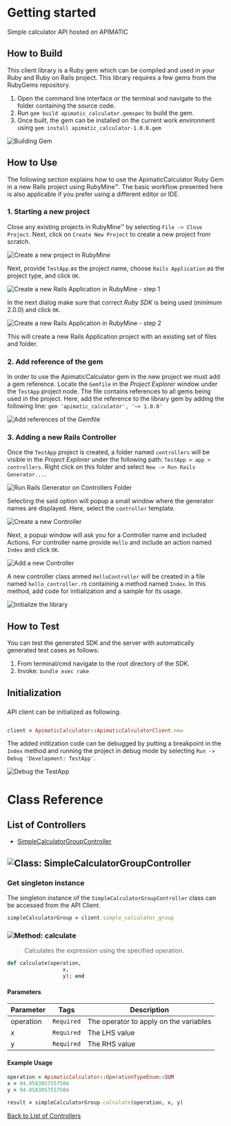 # Getting started

Simple calculator API hosted on APIMATIC

## How to Build

This client library is a Ruby gem which can be compiled and used in your Ruby and Ruby on Rails project. This library requires a few gems from the RubyGems repository.

1. Open the command line interface or the terminal and navigate to the folder containing the source code.
2. Run ``` gem build apimatic_calculator.gemspec ``` to build the gem.
3. Once built, the gem can be installed on the current work environment using ``` gem install apimatic_calculator-1.0.0.gem ```

![Building Gem](https://apidocs.io/illustration/ruby?step=buildSDK&workspaceFolder=APIMATIC%20Calculator-Ruby&workspaceName=APIMATIC%20Calculator-Ruby&projectName=apimatic_calculator&gemName=apimatic_calculator&gemVer=1.0.0)

## How to Use

The following section explains how to use the ApimaticCalculator Ruby Gem in a new Rails project using RubyMine&trade;. The basic workflow presented here is also applicable if you prefer using a different editor or IDE.

### 1. Starting a new project

Close any existing projects in RubyMine&trade; by selecting ``` File -> Close Project ```. Next, click on ``` Create New Project ``` to create a new project from scratch.

![Create a new project in RubyMine](https://apidocs.io/illustration/ruby?step=createNewProject0&workspaceFolder=APIMATIC%20Calculator-Ruby&workspaceName=ApimaticCalculator&projectName=apimatic_calculator&gemName=apimatic_calculator&gemVer=1.0.0)

Next, provide ``` TestApp ``` as the project name, choose ``` Rails Application ``` as the project type, and click ``` OK ```.

![Create a new Rails Application in RubyMine - step 1](https://apidocs.io/illustration/ruby?step=createNewProject1&workspaceFolder=APIMATIC%20Calculator-Ruby&workspaceName=ApimaticCalculator&projectName=apimatic_calculator&gemName=apimatic_calculator&gemVer=1.0.0)

In the next dialog make sure that correct *Ruby SDK* is being used (minimum 2.0.0) and click ``` OK ```.

![Create a new Rails Application in RubyMine - step 2](https://apidocs.io/illustration/ruby?step=createNewProject2&workspaceFolder=APIMATIC%20Calculator-Ruby&workspaceName=ApimaticCalculator&projectName=apimatic_calculator&gemName=apimatic_calculator&gemVer=1.0.0)

This will create a new Rails Application project with an existing set of files and folder.

### 2. Add reference of the gem

In order to use the ApimaticCalculator gem in the new project we must add a gem reference. Locate the ```Gemfile``` in the *Project Explorer* window under the ``` TestApp ``` project node. The file contains references to all gems being used in the project. Here, add the reference to the library gem by adding the following line: ``` gem 'apimatic_calculator', '~> 1.0.0' ```

![Add references of the Gemfile](https://apidocs.io/illustration/ruby?step=addReference&workspaceFolder=APIMATIC%20Calculator-Ruby&workspaceName=ApimaticCalculator&projectName=apimatic_calculator&gemName=apimatic_calculator&gemVer=1.0.0)

### 3. Adding a new Rails Controller

Once the ``` TestApp ``` project is created, a folder named ``` controllers ``` will be visible in the *Project Explorer* under the following path: ``` TestApp > app > controllers ```. Right click on this folder and select ``` New -> Run Rails Generator... ```.

![Run Rails Generator on Controllers Folder](https://apidocs.io/illustration/ruby?step=addCode0&workspaceFolder=APIMATIC%20Calculator-Ruby&workspaceName=ApimaticCalculator&projectName=apimatic_calculator&gemName=apimatic_calculator&gemVer=1.0.0)

Selecting the said option will popup a small window where the generator names are displayed. Here, select the ``` controller ``` template.

![Create a new Controller](https://apidocs.io/illustration/ruby?step=addCode1&workspaceFolder=APIMATIC%20Calculator-Ruby&workspaceName=ApimaticCalculator&projectName=apimatic_calculator&gemName=apimatic_calculator&gemVer=1.0.0)

Next, a popup window will ask you for a Controller name and included Actions. For controller name provide ``` Hello ``` and include an action named ``` Index ``` and click ``` OK ```.

![Add a new Controller](https://apidocs.io/illustration/ruby?step=addCode2&workspaceFolder=APIMATIC%20Calculator-Ruby&workspaceName=ApimaticCalculator&projectName=apimatic_calculator&gemName=apimatic_calculator&gemVer=1.0.0)

A new controller class anmed ``` HelloController ``` will be created in a file named ``` hello_controller.rb ``` containing a method named ``` Index ```. In this method, add code for initialization and a sample for its usage.

![Initialize the library](https://apidocs.io/illustration/ruby?step=addCode3&workspaceFolder=APIMATIC%20Calculator-Ruby&workspaceName=ApimaticCalculator&projectName=apimatic_calculator&gemName=apimatic_calculator&gemVer=1.0.0)

## How to Test

You can test the generated SDK and the server with automatically generated test
cases as follows:

  1. From terminal/cmd navigate to the root directory of the SDK.
  2. Invoke: `bundle exec rake`

## Initialization

### 

API client can be initialized as following.

```ruby

client = ApimaticCalculator::ApimaticCalculatorClient.new
```

The added initlization code can be debugged by putting a breakpoint in the ``` Index ``` method and running the project in debug mode by selecting ``` Run -> Debug 'Development: TestApp' ```.

![Debug the TestApp](https://apidocs.io/illustration/ruby?step=addCode4&workspaceFolder=APIMATIC%20Calculator-Ruby&workspaceName=ApimaticCalculator&projectName=apimatic_calculator&gemName=apimatic_calculator&gemVer=1.0.0&initLine=client%2520%253D%2520ApimaticCalculatorClient.new)



# Class Reference

## <a name="list_of_controllers"></a>List of Controllers

* [SimpleCalculatorGroupController](#simple_calculator_group_controller)

## <a name="simple_calculator_group_controller"></a>![Class: ](https://apidocs.io/img/class.png ".SimpleCalculatorGroupController") SimpleCalculatorGroupController

### Get singleton instance

The singleton instance of the ``` SimpleCalculatorGroupController ``` class can be accessed from the API Client.

```ruby
simpleCalculatorGroup = client.simple_calculator_group
```

### <a name="calculate"></a>![Method: ](https://apidocs.io/img/method.png ".SimpleCalculatorGroupController.calculate") calculate

> Calculates the expression using the specified operation.


```ruby
def calculate(operation,
                  x,
                  y); end
```

#### Parameters

| Parameter | Tags | Description |
|-----------|------|-------------|
| operation |  ``` Required ```  | The operator to apply on the variables |
| x |  ``` Required ```  | The LHS value |
| y |  ``` Required ```  | The RHS value |


#### Example Usage

```ruby
operation = ApimaticCalculator::OperationTypeEnum::SUM
x = 94.0583057557504
y = 94.0583057557504

result = simpleCalculatorGroup.calculate(operation, x, y)

```


[Back to List of Controllers](#list_of_controllers)



